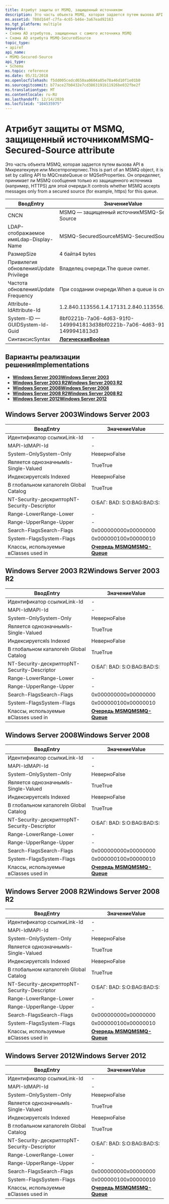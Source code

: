 ```yaml
---
title: Атрибут защиты от MSMQ, защищенный источником
description: Это часть объекта MSMQ, которая задается путем вызова API в Мккреатекуеуе или Мксетпропертиес. Он определяет, принимает ли MSMQ сообщения только из защищенного источника (например, HTTPS) для этой очереди.
ms.assetid: 780d164f-c7fa-4c65-b46e-3a67ead92163
ms.tgt_platform: multiple
keywords:
- Схема AD атрибутов, защищенных с самого источника MSMQ
- Схема AD атрибута MSMQ-SecuredSource
topic_type:
- apiref
api_name:
- MSMQ-Secured-Source
api_type:
- Schema
ms.topic: reference
ms.date: 05/31/2018
ms.openlocfilehash: f5dd005cedcd650aa0604a85e78a46d10f1e01b0
ms.sourcegitcommit: b77ace27b0432e7cd3863191b11926be032fbe2f
ms.translationtype: MT
ms.contentlocale: ru-RU
ms.lasthandoff: 12/14/2020
ms.locfileid: "104535975"
---
```

# <a name="msmq-secured-source-attribute"></a><span data-ttu-id="58a7d-106">Атрибут защиты от MSMQ, защищенный источником</span><span class="sxs-lookup"><span data-stu-id="58a7d-106">MSMQ-Secured-Source attribute</span></span>

<span data-ttu-id="58a7d-107">Это часть объекта MSMQ, которая задается путем вызова API в Мккреатекуеуе или Мксетпропертиес.</span><span class="sxs-lookup"><span data-stu-id="58a7d-107">This is part of an MSMQ object, it is set by calling API to MQCreateQueue or MQSetProperties.</span></span> <span data-ttu-id="58a7d-108">Он определяет, принимает ли MSMQ сообщения только из защищенного источника (например, HTTPS) для этой очереди.</span><span class="sxs-lookup"><span data-stu-id="58a7d-108">It controls whether MSMQ accepts messages only from a secured source (for example, https) for this queue.</span></span>



| <span data-ttu-id="58a7d-109">Ввод</span><span class="sxs-lookup"><span data-stu-id="58a7d-109">Entry</span></span> | <span data-ttu-id="58a7d-110">Значение</span><span class="sxs-lookup"><span data-stu-id="58a7d-110">Value</span></span> |
|-------------------|--------------------------------------|
| <span data-ttu-id="58a7d-111">CN</span><span class="sxs-lookup"><span data-stu-id="58a7d-111">CN</span></span>                | <span data-ttu-id="58a7d-112">MSMQ — защищенный источник</span><span class="sxs-lookup"><span data-stu-id="58a7d-112">MSMQ-Secured-Source</span></span>                  |
| <span data-ttu-id="58a7d-113">LDAP-отображаемое имя</span><span class="sxs-lookup"><span data-stu-id="58a7d-113">Ldap-Display-Name</span></span> | <span data-ttu-id="58a7d-114">MSMQ-SecuredSource</span><span class="sxs-lookup"><span data-stu-id="58a7d-114">MSMQ-SecuredSource</span></span>                   |
| <span data-ttu-id="58a7d-115">Размер</span><span class="sxs-lookup"><span data-stu-id="58a7d-115">Size</span></span>              | <span data-ttu-id="58a7d-116">4 байта</span><span class="sxs-lookup"><span data-stu-id="58a7d-116">4 bytes</span></span>                              |
| <span data-ttu-id="58a7d-117">Привилегия обновления</span><span class="sxs-lookup"><span data-stu-id="58a7d-117">Update Privilege</span></span>  | <span data-ttu-id="58a7d-118">Владелец очереди.</span><span class="sxs-lookup"><span data-stu-id="58a7d-118">The queue owner.</span></span>                     |
| <span data-ttu-id="58a7d-119">Частота обновления</span><span class="sxs-lookup"><span data-stu-id="58a7d-119">Update Frequency</span></span>  | <span data-ttu-id="58a7d-120">При создании очереди.</span><span class="sxs-lookup"><span data-stu-id="58a7d-120">When a queue is created.</span></span>             |
| <span data-ttu-id="58a7d-121">Attribute-Id</span><span class="sxs-lookup"><span data-stu-id="58a7d-121">Attribute-Id</span></span>      | <span data-ttu-id="58a7d-122">1.2.840.113556.1.4.1713</span><span class="sxs-lookup"><span data-stu-id="58a7d-122">1.2.840.113556.1.4.1713</span></span>              |
| <span data-ttu-id="58a7d-123">System-ID — GUID</span><span class="sxs-lookup"><span data-stu-id="58a7d-123">System-Id-Guid</span></span>    | <span data-ttu-id="58a7d-124">8bf0221b-7a06-4d63-91f0-1499941813d3</span><span class="sxs-lookup"><span data-stu-id="58a7d-124">8bf0221b-7a06-4d63-91f0-1499941813d3</span></span> |
| <span data-ttu-id="58a7d-125">Синтаксис</span><span class="sxs-lookup"><span data-stu-id="58a7d-125">Syntax</span></span>            | [<span data-ttu-id="58a7d-126">**Логическая**</span><span class="sxs-lookup"><span data-stu-id="58a7d-126">**Boolean**</span></span>](s-boolean.md)         |



## <a name="implementations"></a><span data-ttu-id="58a7d-127">Варианты реализации решения</span><span class="sxs-lookup"><span data-stu-id="58a7d-127">Implementations</span></span>

-   [<span data-ttu-id="58a7d-128">**Windows Server 2003**</span><span class="sxs-lookup"><span data-stu-id="58a7d-128">**Windows Server 2003**</span></span>](#windows-server-2003)
-   [<span data-ttu-id="58a7d-129">**Windows Server 2003 R2**</span><span class="sxs-lookup"><span data-stu-id="58a7d-129">**Windows Server 2003 R2**</span></span>](#windows-server-2003-r2)
-   [<span data-ttu-id="58a7d-130">**Windows Server 2008**</span><span class="sxs-lookup"><span data-stu-id="58a7d-130">**Windows Server 2008**</span></span>](#windows-server-2008)
-   [<span data-ttu-id="58a7d-131">**Windows Server 2008 R2**</span><span class="sxs-lookup"><span data-stu-id="58a7d-131">**Windows Server 2008 R2**</span></span>](#windows-server-2008-r2)
-   [<span data-ttu-id="58a7d-132">**Windows Server 2012**</span><span class="sxs-lookup"><span data-stu-id="58a7d-132">**Windows Server 2012**</span></span>](#windows-server-2012)

## <a name="windows-server-2003"></a><span data-ttu-id="58a7d-133">Windows Server 2003</span><span class="sxs-lookup"><span data-stu-id="58a7d-133">Windows Server 2003</span></span>



| <span data-ttu-id="58a7d-134">Ввод</span><span class="sxs-lookup"><span data-stu-id="58a7d-134">Entry</span></span> | <span data-ttu-id="58a7d-135">Значение</span><span class="sxs-lookup"><span data-stu-id="58a7d-135">Value</span></span> |
|------------------------|----------------------------------------------|
| <span data-ttu-id="58a7d-136">Идентификатор ссылки</span><span class="sxs-lookup"><span data-stu-id="58a7d-136">Link-Id</span></span>                | \-                                           |
| <span data-ttu-id="58a7d-137">MAPI-Id</span><span class="sxs-lookup"><span data-stu-id="58a7d-137">MAPI-Id</span></span>                | \-                                           |
| <span data-ttu-id="58a7d-138">System-Only</span><span class="sxs-lookup"><span data-stu-id="58a7d-138">System-Only</span></span>            | <span data-ttu-id="58a7d-139">Неверно</span><span class="sxs-lookup"><span data-stu-id="58a7d-139">False</span></span>                                        |
| <span data-ttu-id="58a7d-140">Является однозначным</span><span class="sxs-lookup"><span data-stu-id="58a7d-140">Is-Single-Valued</span></span>       | <span data-ttu-id="58a7d-141">True</span><span class="sxs-lookup"><span data-stu-id="58a7d-141">True</span></span>                                         |
| <span data-ttu-id="58a7d-142">Индексируется</span><span class="sxs-lookup"><span data-stu-id="58a7d-142">Is Indexed</span></span>             | <span data-ttu-id="58a7d-143">Неверно</span><span class="sxs-lookup"><span data-stu-id="58a7d-143">False</span></span>                                        |
| <span data-ttu-id="58a7d-144">В глобальном каталоге</span><span class="sxs-lookup"><span data-stu-id="58a7d-144">In Global Catalog</span></span>      | <span data-ttu-id="58a7d-145">True</span><span class="sxs-lookup"><span data-stu-id="58a7d-145">True</span></span>                                         |
| <span data-ttu-id="58a7d-146">NT-Security-дескриптор</span><span class="sxs-lookup"><span data-stu-id="58a7d-146">NT-Security-Descriptor</span></span> | <span data-ttu-id="58a7d-147">О:БАГ: BAD: S:</span><span class="sxs-lookup"><span data-stu-id="58a7d-147">O:BAG:BAD:S:</span></span>                                 |
| <span data-ttu-id="58a7d-148">Range-Lower</span><span class="sxs-lookup"><span data-stu-id="58a7d-148">Range-Lower</span></span>            | \-                                           |
| <span data-ttu-id="58a7d-149">Range-Upper</span><span class="sxs-lookup"><span data-stu-id="58a7d-149">Range-Upper</span></span>            | \-                                           |
| <span data-ttu-id="58a7d-150">Search-Flags</span><span class="sxs-lookup"><span data-stu-id="58a7d-150">Search-Flags</span></span>           | <span data-ttu-id="58a7d-151">0x00000000</span><span class="sxs-lookup"><span data-stu-id="58a7d-151">0x00000000</span></span>                                   |
| <span data-ttu-id="58a7d-152">System-Flags</span><span class="sxs-lookup"><span data-stu-id="58a7d-152">System-Flags</span></span>           | <span data-ttu-id="58a7d-153">0x00000010</span><span class="sxs-lookup"><span data-stu-id="58a7d-153">0x00000010</span></span>                                   |
| <span data-ttu-id="58a7d-154">Классы, используемые в</span><span class="sxs-lookup"><span data-stu-id="58a7d-154">Classes used in</span></span>        | [<span data-ttu-id="58a7d-155">**Очередь MSMQ**</span><span class="sxs-lookup"><span data-stu-id="58a7d-155">**MSMQ-Queue**</span></span>](c-msmqqueue.md)<br/> |



## <a name="windows-server-2003-r2"></a><span data-ttu-id="58a7d-156">Windows Server 2003 R2</span><span class="sxs-lookup"><span data-stu-id="58a7d-156">Windows Server 2003 R2</span></span>



| <span data-ttu-id="58a7d-157">Ввод</span><span class="sxs-lookup"><span data-stu-id="58a7d-157">Entry</span></span> | <span data-ttu-id="58a7d-158">Значение</span><span class="sxs-lookup"><span data-stu-id="58a7d-158">Value</span></span> |
|------------------------|----------------------------------------------|
| <span data-ttu-id="58a7d-159">Идентификатор ссылки</span><span class="sxs-lookup"><span data-stu-id="58a7d-159">Link-Id</span></span>                | \-                                           |
| <span data-ttu-id="58a7d-160">MAPI-Id</span><span class="sxs-lookup"><span data-stu-id="58a7d-160">MAPI-Id</span></span>                | \-                                           |
| <span data-ttu-id="58a7d-161">System-Only</span><span class="sxs-lookup"><span data-stu-id="58a7d-161">System-Only</span></span>            | <span data-ttu-id="58a7d-162">Неверно</span><span class="sxs-lookup"><span data-stu-id="58a7d-162">False</span></span>                                        |
| <span data-ttu-id="58a7d-163">Является однозначным</span><span class="sxs-lookup"><span data-stu-id="58a7d-163">Is-Single-Valued</span></span>       | <span data-ttu-id="58a7d-164">True</span><span class="sxs-lookup"><span data-stu-id="58a7d-164">True</span></span>                                         |
| <span data-ttu-id="58a7d-165">Индексируется</span><span class="sxs-lookup"><span data-stu-id="58a7d-165">Is Indexed</span></span>             | <span data-ttu-id="58a7d-166">Неверно</span><span class="sxs-lookup"><span data-stu-id="58a7d-166">False</span></span>                                        |
| <span data-ttu-id="58a7d-167">В глобальном каталоге</span><span class="sxs-lookup"><span data-stu-id="58a7d-167">In Global Catalog</span></span>      | <span data-ttu-id="58a7d-168">True</span><span class="sxs-lookup"><span data-stu-id="58a7d-168">True</span></span>                                         |
| <span data-ttu-id="58a7d-169">NT-Security-дескриптор</span><span class="sxs-lookup"><span data-stu-id="58a7d-169">NT-Security-Descriptor</span></span> | <span data-ttu-id="58a7d-170">О:БАГ: BAD: S:</span><span class="sxs-lookup"><span data-stu-id="58a7d-170">O:BAG:BAD:S:</span></span>                                 |
| <span data-ttu-id="58a7d-171">Range-Lower</span><span class="sxs-lookup"><span data-stu-id="58a7d-171">Range-Lower</span></span>            | \-                                           |
| <span data-ttu-id="58a7d-172">Range-Upper</span><span class="sxs-lookup"><span data-stu-id="58a7d-172">Range-Upper</span></span>            | \-                                           |
| <span data-ttu-id="58a7d-173">Search-Flags</span><span class="sxs-lookup"><span data-stu-id="58a7d-173">Search-Flags</span></span>           | <span data-ttu-id="58a7d-174">0x00000000</span><span class="sxs-lookup"><span data-stu-id="58a7d-174">0x00000000</span></span>                                   |
| <span data-ttu-id="58a7d-175">System-Flags</span><span class="sxs-lookup"><span data-stu-id="58a7d-175">System-Flags</span></span>           | <span data-ttu-id="58a7d-176">0x00000010</span><span class="sxs-lookup"><span data-stu-id="58a7d-176">0x00000010</span></span>                                   |
| <span data-ttu-id="58a7d-177">Классы, используемые в</span><span class="sxs-lookup"><span data-stu-id="58a7d-177">Classes used in</span></span>        | [<span data-ttu-id="58a7d-178">**Очередь MSMQ**</span><span class="sxs-lookup"><span data-stu-id="58a7d-178">**MSMQ-Queue**</span></span>](c-msmqqueue.md)<br/> |



## <a name="windows-server-2008"></a><span data-ttu-id="58a7d-179">Windows Server 2008</span><span class="sxs-lookup"><span data-stu-id="58a7d-179">Windows Server 2008</span></span>



| <span data-ttu-id="58a7d-180">Ввод</span><span class="sxs-lookup"><span data-stu-id="58a7d-180">Entry</span></span> | <span data-ttu-id="58a7d-181">Значение</span><span class="sxs-lookup"><span data-stu-id="58a7d-181">Value</span></span> |
|------------------------|----------------------------------------------|
| <span data-ttu-id="58a7d-182">Идентификатор ссылки</span><span class="sxs-lookup"><span data-stu-id="58a7d-182">Link-Id</span></span>                | \-                                           |
| <span data-ttu-id="58a7d-183">MAPI-Id</span><span class="sxs-lookup"><span data-stu-id="58a7d-183">MAPI-Id</span></span>                | \-                                           |
| <span data-ttu-id="58a7d-184">System-Only</span><span class="sxs-lookup"><span data-stu-id="58a7d-184">System-Only</span></span>            | <span data-ttu-id="58a7d-185">Неверно</span><span class="sxs-lookup"><span data-stu-id="58a7d-185">False</span></span>                                        |
| <span data-ttu-id="58a7d-186">Является однозначным</span><span class="sxs-lookup"><span data-stu-id="58a7d-186">Is-Single-Valued</span></span>       | <span data-ttu-id="58a7d-187">True</span><span class="sxs-lookup"><span data-stu-id="58a7d-187">True</span></span>                                         |
| <span data-ttu-id="58a7d-188">Индексируется</span><span class="sxs-lookup"><span data-stu-id="58a7d-188">Is Indexed</span></span>             | <span data-ttu-id="58a7d-189">Неверно</span><span class="sxs-lookup"><span data-stu-id="58a7d-189">False</span></span>                                        |
| <span data-ttu-id="58a7d-190">В глобальном каталоге</span><span class="sxs-lookup"><span data-stu-id="58a7d-190">In Global Catalog</span></span>      | <span data-ttu-id="58a7d-191">True</span><span class="sxs-lookup"><span data-stu-id="58a7d-191">True</span></span>                                         |
| <span data-ttu-id="58a7d-192">NT-Security-дескриптор</span><span class="sxs-lookup"><span data-stu-id="58a7d-192">NT-Security-Descriptor</span></span> | <span data-ttu-id="58a7d-193">О:БАГ: BAD: S:</span><span class="sxs-lookup"><span data-stu-id="58a7d-193">O:BAG:BAD:S:</span></span>                                 |
| <span data-ttu-id="58a7d-194">Range-Lower</span><span class="sxs-lookup"><span data-stu-id="58a7d-194">Range-Lower</span></span>            | \-                                           |
| <span data-ttu-id="58a7d-195">Range-Upper</span><span class="sxs-lookup"><span data-stu-id="58a7d-195">Range-Upper</span></span>            | \-                                           |
| <span data-ttu-id="58a7d-196">Search-Flags</span><span class="sxs-lookup"><span data-stu-id="58a7d-196">Search-Flags</span></span>           | <span data-ttu-id="58a7d-197">0x00000000</span><span class="sxs-lookup"><span data-stu-id="58a7d-197">0x00000000</span></span>                                   |
| <span data-ttu-id="58a7d-198">System-Flags</span><span class="sxs-lookup"><span data-stu-id="58a7d-198">System-Flags</span></span>           | <span data-ttu-id="58a7d-199">0x00000010</span><span class="sxs-lookup"><span data-stu-id="58a7d-199">0x00000010</span></span>                                   |
| <span data-ttu-id="58a7d-200">Классы, используемые в</span><span class="sxs-lookup"><span data-stu-id="58a7d-200">Classes used in</span></span>        | [<span data-ttu-id="58a7d-201">**Очередь MSMQ**</span><span class="sxs-lookup"><span data-stu-id="58a7d-201">**MSMQ-Queue**</span></span>](c-msmqqueue.md)<br/> |



## <a name="windows-server-2008-r2"></a><span data-ttu-id="58a7d-202">Windows Server 2008 R2</span><span class="sxs-lookup"><span data-stu-id="58a7d-202">Windows Server 2008 R2</span></span>



| <span data-ttu-id="58a7d-203">Ввод</span><span class="sxs-lookup"><span data-stu-id="58a7d-203">Entry</span></span> | <span data-ttu-id="58a7d-204">Значение</span><span class="sxs-lookup"><span data-stu-id="58a7d-204">Value</span></span> |
|------------------------|----------------------------------------------|
| <span data-ttu-id="58a7d-205">Идентификатор ссылки</span><span class="sxs-lookup"><span data-stu-id="58a7d-205">Link-Id</span></span>                | \-                                           |
| <span data-ttu-id="58a7d-206">MAPI-Id</span><span class="sxs-lookup"><span data-stu-id="58a7d-206">MAPI-Id</span></span>                | \-                                           |
| <span data-ttu-id="58a7d-207">System-Only</span><span class="sxs-lookup"><span data-stu-id="58a7d-207">System-Only</span></span>            | <span data-ttu-id="58a7d-208">Неверно</span><span class="sxs-lookup"><span data-stu-id="58a7d-208">False</span></span>                                        |
| <span data-ttu-id="58a7d-209">Является однозначным</span><span class="sxs-lookup"><span data-stu-id="58a7d-209">Is-Single-Valued</span></span>       | <span data-ttu-id="58a7d-210">True</span><span class="sxs-lookup"><span data-stu-id="58a7d-210">True</span></span>                                         |
| <span data-ttu-id="58a7d-211">Индексируется</span><span class="sxs-lookup"><span data-stu-id="58a7d-211">Is Indexed</span></span>             | <span data-ttu-id="58a7d-212">Неверно</span><span class="sxs-lookup"><span data-stu-id="58a7d-212">False</span></span>                                        |
| <span data-ttu-id="58a7d-213">В глобальном каталоге</span><span class="sxs-lookup"><span data-stu-id="58a7d-213">In Global Catalog</span></span>      | <span data-ttu-id="58a7d-214">True</span><span class="sxs-lookup"><span data-stu-id="58a7d-214">True</span></span>                                         |
| <span data-ttu-id="58a7d-215">NT-Security-дескриптор</span><span class="sxs-lookup"><span data-stu-id="58a7d-215">NT-Security-Descriptor</span></span> | <span data-ttu-id="58a7d-216">О:БАГ: BAD: S:</span><span class="sxs-lookup"><span data-stu-id="58a7d-216">O:BAG:BAD:S:</span></span>                                 |
| <span data-ttu-id="58a7d-217">Range-Lower</span><span class="sxs-lookup"><span data-stu-id="58a7d-217">Range-Lower</span></span>            | \-                                           |
| <span data-ttu-id="58a7d-218">Range-Upper</span><span class="sxs-lookup"><span data-stu-id="58a7d-218">Range-Upper</span></span>            | \-                                           |
| <span data-ttu-id="58a7d-219">Search-Flags</span><span class="sxs-lookup"><span data-stu-id="58a7d-219">Search-Flags</span></span>           | <span data-ttu-id="58a7d-220">0x00000000</span><span class="sxs-lookup"><span data-stu-id="58a7d-220">0x00000000</span></span>                                   |
| <span data-ttu-id="58a7d-221">System-Flags</span><span class="sxs-lookup"><span data-stu-id="58a7d-221">System-Flags</span></span>           | <span data-ttu-id="58a7d-222">0x00000010</span><span class="sxs-lookup"><span data-stu-id="58a7d-222">0x00000010</span></span>                                   |
| <span data-ttu-id="58a7d-223">Классы, используемые в</span><span class="sxs-lookup"><span data-stu-id="58a7d-223">Classes used in</span></span>        | [<span data-ttu-id="58a7d-224">**Очередь MSMQ**</span><span class="sxs-lookup"><span data-stu-id="58a7d-224">**MSMQ-Queue**</span></span>](c-msmqqueue.md)<br/> |



## <a name="windows-server-2012"></a><span data-ttu-id="58a7d-225">Windows Server 2012</span><span class="sxs-lookup"><span data-stu-id="58a7d-225">Windows Server 2012</span></span>



| <span data-ttu-id="58a7d-226">Ввод</span><span class="sxs-lookup"><span data-stu-id="58a7d-226">Entry</span></span> | <span data-ttu-id="58a7d-227">Значение</span><span class="sxs-lookup"><span data-stu-id="58a7d-227">Value</span></span> |
|------------------------|----------------------------------------------|
| <span data-ttu-id="58a7d-228">Идентификатор ссылки</span><span class="sxs-lookup"><span data-stu-id="58a7d-228">Link-Id</span></span>                | \-                                           |
| <span data-ttu-id="58a7d-229">MAPI-Id</span><span class="sxs-lookup"><span data-stu-id="58a7d-229">MAPI-Id</span></span>                | \-                                           |
| <span data-ttu-id="58a7d-230">System-Only</span><span class="sxs-lookup"><span data-stu-id="58a7d-230">System-Only</span></span>            | <span data-ttu-id="58a7d-231">Неверно</span><span class="sxs-lookup"><span data-stu-id="58a7d-231">False</span></span>                                        |
| <span data-ttu-id="58a7d-232">Является однозначным</span><span class="sxs-lookup"><span data-stu-id="58a7d-232">Is-Single-Valued</span></span>       | <span data-ttu-id="58a7d-233">True</span><span class="sxs-lookup"><span data-stu-id="58a7d-233">True</span></span>                                         |
| <span data-ttu-id="58a7d-234">Индексируется</span><span class="sxs-lookup"><span data-stu-id="58a7d-234">Is Indexed</span></span>             | <span data-ttu-id="58a7d-235">Неверно</span><span class="sxs-lookup"><span data-stu-id="58a7d-235">False</span></span>                                        |
| <span data-ttu-id="58a7d-236">В глобальном каталоге</span><span class="sxs-lookup"><span data-stu-id="58a7d-236">In Global Catalog</span></span>      | <span data-ttu-id="58a7d-237">True</span><span class="sxs-lookup"><span data-stu-id="58a7d-237">True</span></span>                                         |
| <span data-ttu-id="58a7d-238">NT-Security-дескриптор</span><span class="sxs-lookup"><span data-stu-id="58a7d-238">NT-Security-Descriptor</span></span> | <span data-ttu-id="58a7d-239">О:БАГ: BAD: S:</span><span class="sxs-lookup"><span data-stu-id="58a7d-239">O:BAG:BAD:S:</span></span>                                 |
| <span data-ttu-id="58a7d-240">Range-Lower</span><span class="sxs-lookup"><span data-stu-id="58a7d-240">Range-Lower</span></span>            | \-                                           |
| <span data-ttu-id="58a7d-241">Range-Upper</span><span class="sxs-lookup"><span data-stu-id="58a7d-241">Range-Upper</span></span>            | \-                                           |
| <span data-ttu-id="58a7d-242">Search-Flags</span><span class="sxs-lookup"><span data-stu-id="58a7d-242">Search-Flags</span></span>           | <span data-ttu-id="58a7d-243">0x00000000</span><span class="sxs-lookup"><span data-stu-id="58a7d-243">0x00000000</span></span>                                   |
| <span data-ttu-id="58a7d-244">System-Flags</span><span class="sxs-lookup"><span data-stu-id="58a7d-244">System-Flags</span></span>           | <span data-ttu-id="58a7d-245">0x00000010</span><span class="sxs-lookup"><span data-stu-id="58a7d-245">0x00000010</span></span>                                   |
| <span data-ttu-id="58a7d-246">Классы, используемые в</span><span class="sxs-lookup"><span data-stu-id="58a7d-246">Classes used in</span></span>        | [<span data-ttu-id="58a7d-247">**Очередь MSMQ**</span><span class="sxs-lookup"><span data-stu-id="58a7d-247">**MSMQ-Queue**</span></span>](c-msmqqueue.md)<br/> |



 

 





